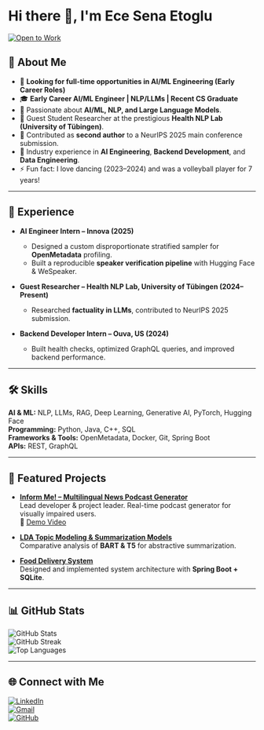 # Hi there 👋, I'm Ece Sena Etoglu  

[![Open to Work](https://img.shields.io/badge/Open%20to%20Work-AI%2FML%20Engineering-brightgreen?style=for-the-badge&logo=github)](mailto:ecesena.etoglu@gmail.com)

## 🚀 About Me  
- 🔎 **Looking for full-time opportunities in AI/ML Engineering (Early Career Roles)**  
- 🎓 **Early Career AI/ML Engineer | NLP/LLMs | Recent CS Graduate**  
- 🤖 Passionate about **AI/ML, NLP, and Large Language Models**.  
- 🧪 Guest Student Researcher at the prestigious **Health NLP Lab (University of Tübingen)**.  
- 📝 Contributed as **second author** to a NeurIPS 2025 main conference submission.  
- 💼 Industry experience in **AI Engineering**, **Backend Development**, and **Data Engineering**.  
- ⚡ Fun fact: I love dancing (2023–2024) and was a volleyball player for 7 years!  

---

## 💼 Experience  
- **AI Engineer Intern – Innova (2025)**  
   - Designed a custom disproportionate stratified sampler for **OpenMetadata** profiling.  
   - Built a reproducible **speaker verification pipeline** with Hugging Face & WeSpeaker.  

- **Guest Researcher – Health NLP Lab, University of Tübingen (2024–Present)**  
   - Researched **factuality in LLMs**, contributed to NeurIPS 2025 submission.  

- **Backend Developer Intern – Ouva, US (2024)**  
   - Built health checks, optimized GraphQL queries, and improved backend performance.  

---

## 🛠️ Skills  
**AI & ML:** NLP, LLMs, RAG, Deep Learning, Generative AI, PyTorch, Hugging Face  
**Programming:** Python, Java, C++, SQL  
**Frameworks & Tools:** OpenMetadata, Docker, Git, Spring Boot  
**APIs:** REST, GraphQL  

---

## 📂 Featured Projects  
- [**Inform Me! – Multilingual News Podcast Generator**](https://github.com/Inform-Me-The-Podcast-Generator/inform_me_mobile)  
   Lead developer & project leader. Real-time podcast generator for visually impaired users.  
   🎥 [Demo Video](https://www.youtube.com/watch?v=0bl6tGHzSAw)  

- [**LDA Topic Modeling & Summarization Models**](https://github.com/EceSenaEtoglu/NLP-Eberhard-Karls-Tuebingen-Uni/tree/main/final_graded_assignment)  
   Comparative analysis of **BART & T5** for abstractive summarization.  

- [**Food Delivery System**](https://github.com/mustafa-ege/DeepFeed-Food-Delivery-Website)  
   Designed and implemented system architecture with **Spring Boot + SQLite**.  

---

## 📊 GitHub Stats  
![GitHub Stats](https://github-readme-stats.vercel.app/api?username=EceSenaEtoglu&show_icons=true&theme=tokyonight)  
![GitHub Streak](https://streak-stats.demolab.com?user=EceSenaEtoglu&theme=tokyonight)  
![Top Languages](https://github-readme-stats.vercel.app/api/top-langs/?username=EceSenaEtoglu&layout=compact&theme=tokyonight)  

---

## 🌐 Connect with Me  
[![LinkedIn](https://img.shields.io/badge/-LinkedIn-blue?logo=linkedin&style=for-the-badge)](https://www.linkedin.com/in/ecesenaetoglu/)  
[![Gmail](https://img.shields.io/badge/-Email-red?logo=gmail&logoColor=white&style=for-the-badge)](mailto:ecesena.etoglu@gmail.com)  
[![GitHub](https://img.shields.io/badge/-GitHub-black?logo=github&style=for-the-badge)](https://github.com/EceSenaEtoglu)  
